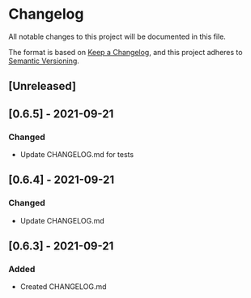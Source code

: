 # Changelog
All notable changes to this project will be documented in this file.

The format is based on [Keep a Changelog](https://keepachangelog.com/en/1.0.0/),
and this project adheres to [Semantic Versioning](https://semver.org/spec/v2.0.0.html).

## [Unreleased]

## [0.6.5] - 2021-09-21

### Changed
- Update CHANGELOG.md for tests

## [0.6.4] - 2021-09-21

### Changed
- Update CHANGELOG.md

## [0.6.3] - 2021-09-21

### Added
- Created CHANGELOG.md
